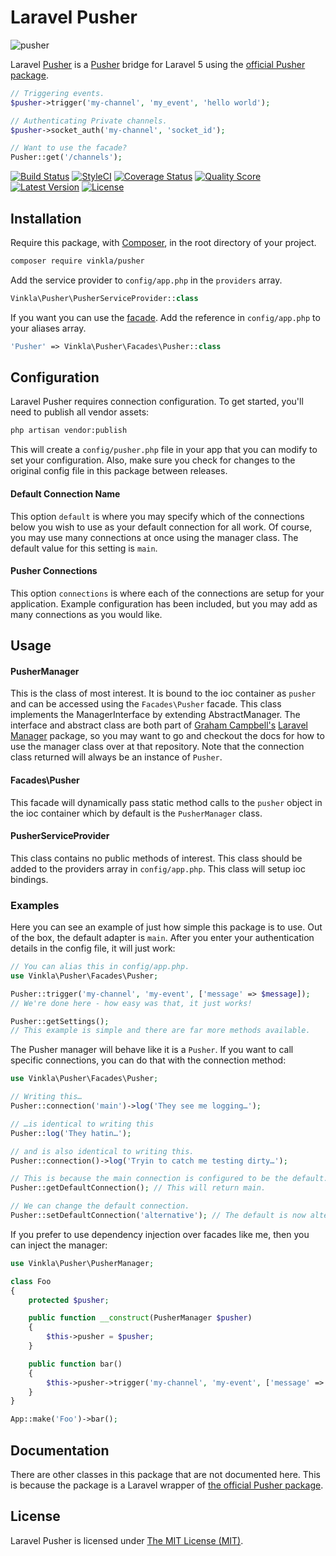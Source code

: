 Laravel Pusher
==============

![pusher](https://cloud.githubusercontent.com/assets/499192/10742855/b4884ca2-7c2f-11e5-867c-c94276849ffb.png)

Laravel [Pusher](https://pusher.com/) is a [Pusher](https://pusher.com/) bridge for Laravel 5 using the [official Pusher package](https://github.com/pusher/pusher-http-php).

```php
// Triggering events.
$pusher->trigger('my-channel', 'my_event', 'hello world');

// Authenticating Private channels.
$pusher->socket_auth('my-channel', 'socket_id');

// Want to use the facade?
Pusher::get('/channels');
```

[![Build Status](https://img.shields.io/travis/vinkla/pusher/master.svg?style=flat)](https://travis-ci.org/vinkla/pusher)
[![StyleCI](https://styleci.io/repos/30508702/shield?style=flat)](https://styleci.io/repos/30508702)
[![Coverage Status](https://img.shields.io/scrutinizer/coverage/g/vinkla/pusher.svg?style=flat)](https://scrutinizer-ci.com/g/vinkla/pusher/code-structure)
[![Quality Score](https://img.shields.io/scrutinizer/g/vinkla/pusher.svg?style=flat)](https://scrutinizer-ci.com/g/vinkla/pusher)
[![Latest Version](https://img.shields.io/github/release/vinkla/pusher.svg?style=flat)](https://github.com/vinkla/pusher/releases)
[![License](https://img.shields.io/packagist/l/vinkla/pusher.svg?style=flat)](https://packagist.org/packages/vinkla/pusher)

## Installation
Require this package, with [Composer](https://getcomposer.org/), in the root directory of your project.

```bash
composer require vinkla/pusher
```

Add the service provider to `config/app.php` in the `providers` array.

```php
Vinkla\Pusher\PusherServiceProvider::class
```

If you want you can use the [facade](http://laravel.com/docs/facades). Add the reference in `config/app.php` to your aliases array.

```php
'Pusher' => Vinkla\Pusher\Facades\Pusher::class
```

## Configuration

Laravel Pusher requires connection configuration. To get started, you'll need to publish all vendor assets:

```bash
php artisan vendor:publish
```

This will create a `config/pusher.php` file in your app that you can modify to set your configuration. Also, make sure you check for changes to the original config file in this package between releases.

#### Default Connection Name

This option `default` is where you may specify which of the connections below you wish to use as your default connection for all work. Of course, you may use many connections at once using the manager class. The default value for this setting is `main`.

#### Pusher Connections

This option `connections` is where each of the connections are setup for your application. Example configuration has been included, but you may add as many connections as you would like.

## Usage

#### PusherManager

This is the class of most interest. It is bound to the ioc container as `pusher` and can be accessed using the `Facades\Pusher` facade. This class implements the ManagerInterface by extending AbstractManager. The interface and abstract class are both part of [Graham Campbell's](https://github.com/GrahamCampbell) [Laravel Manager](https://github.com/GrahamCampbell/Laravel-Manager) package, so you may want to go and checkout the docs for how to use the manager class over at that repository. Note that the connection class returned will always be an instance of `Pusher`.

#### Facades\Pusher

This facade will dynamically pass static method calls to the `pusher` object in the ioc container which by default is the `PusherManager` class.

#### PusherServiceProvider

This class contains no public methods of interest. This class should be added to the providers array in `config/app.php`. This class will setup ioc bindings.

### Examples
Here you can see an example of just how simple this package is to use. Out of the box, the default adapter is `main`. After you enter your authentication details in the config file, it will just work:

```php
// You can alias this in config/app.php.
use Vinkla\Pusher\Facades\Pusher;

Pusher::trigger('my-channel', 'my-event', ['message' => $message]);
// We're done here - how easy was that, it just works!

Pusher::getSettings();
// This example is simple and there are far more methods available.
```

The Pusher manager will behave like it is a `Pusher`. If you want to call specific connections, you can do that with the connection method:

```php
use Vinkla\Pusher\Facades\Pusher;

// Writing this…
Pusher::connection('main')->log('They see me logging…');

// …is identical to writing this
Pusher::log('They hatin…');

// and is also identical to writing this.
Pusher::connection()->log('Tryin to catch me testing dirty…');

// This is because the main connection is configured to be the default.
Pusher::getDefaultConnection(); // This will return main.

// We can change the default connection.
Pusher::setDefaultConnection('alternative'); // The default is now alternative.
```

If you prefer to use dependency injection over facades like me, then you can inject the manager:

```php
use Vinkla\Pusher\PusherManager;

class Foo
{
	protected $pusher;

	public function __construct(PusherManager $pusher)
	{
		$this->pusher = $pusher;
	}

	public function bar()
	{
		$this->pusher->trigger('my-channel', 'my-event', ['message' => $message]);
	}
}

App::make('Foo')->bar();
```

## Documentation
There are other classes in this package that are not documented here. This is because the package is a Laravel wrapper of [the official Pusher package](https://github.com/pusher/pusher-php-server).

## License

Laravel Pusher is licensed under [The MIT License (MIT)](LICENSE).
